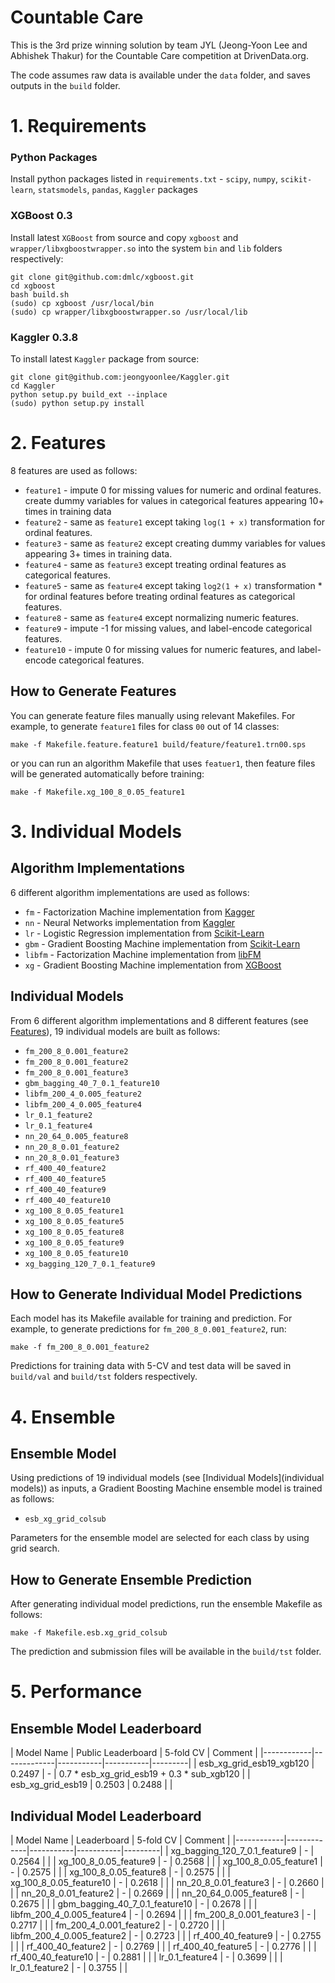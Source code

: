 Countable Care
==============
This is the 3rd prize winning solution by team JYL (Jeong-Yoon Lee and Abhishek Thakur) for the Countable Care competition at DrivenData.org.

The code assumes raw data is available under the `data` folder, and saves outputs in the `build` folder.

# 1. Requirements

### Python Packages
Install python packages listed in `requirements.txt` - `scipy`, `numpy`, `scikit-learn`, `statsmodels`, `pandas`, `Kaggler` packages

### XGBoost 0.3
Install latest `XGBoost` from source and copy `xgboost` and `wrapper/libxgboostwrapper.so` into the system `bin` and `lib` folders
respectively:
```
git clone git@github.com:dmlc/xgboost.git
cd xgboost
bash build.sh
(sudo) cp xgboost /usr/local/bin
(sudo) cp wrapper/libxgboostwrapper.so /usr/local/lib
```

### Kaggler 0.3.8
To install latest `Kaggler` package from source:
```
git clone git@github.com:jeongyoonlee/Kaggler.git
cd Kaggler
python setup.py build_ext --inplace
(sudo) python setup.py install
```

# 2. Features
8 features are used as follows:
* `feature1` - impute 0 for missing values for numeric and ordinal features.  create dummy variables for values in categorical features appearing 10+ times in training data
* `feature2` - same as `feature1` except taking `log(1 + x)` transformation for ordinal features.
* `feature3` - same as `feature2` except creating dummy variables for values appearing 3+ times in training data.
* `feature4` - same as `feature3` except treating ordinal features as categorical features.
* `feature5` - same as `feature4` except taking `log2(1 + x)` transformation * for ordinal features before treating ordinal features as categorical features.
* `feature8` - same as `feature4` except normalizing numeric features.
* `feature9` - impute -1 for missing values, and label-encode categorical features.
* `feature10` - impute 0 for missing values for numeric features, and label-encode categorical features.

## How to Generate Features
You can generate feature files manually using relevant Makefiles.  For example, to generate `feature1` files for class `00` out of 14 classes:
```
make -f Makefile.feature.feature1 build/feature/feature1.trn00.sps
```

or you can run an algorithm Makefile that uses `featuer1`, then feature files will be generated automatically before training:
```
make -f Makefile.xg_100_8_0.05_feature1
```

# 3. Individual Models

## Algorithm Implementations
6 different algorithm implementations are used as follows:
* `fm` - Factorization Machine implementation from [Kagger](https://github.com/jeongyoonlee/Kaggler)
* `nn` - Neural Networks implementation from [Kaggler](https://github.com/jeongyoonlee/Kaggler)
* `lr` - Logistic Regression implementation from [Scikit-Learn](http://scikit-learn.org/stable/)
* `gbm` - Gradient Boosting Machine implementation from [Scikit-Learn](http://scikit-learn.org/stable/)
* `libfm` - Factorization Machine implementation from [libFM](http://www.libfm.org/)
* `xg` - Gradient Boosting Machine implementation from [XGBoost](https://github.com/dmlc/xgboost)

## Individual Models
From 6 different algorithm implementations and 8 different features (see [Features](features)), 19 individual models are built as follows:
* `fm_200_8_0.001_feature2`
* `fm_200_8_0.001_feature2`
* `fm_200_8_0.001_feature3`
* `gbm_bagging_40_7_0.1_feature10`
* `libfm_200_4_0.005_feature2`
* `libfm_200_4_0.005_feature4`
* `lr_0.1_feature2`
* `lr_0.1_feature4`
* `nn_20_64_0.005_feature8`
* `nn_20_8_0.01_feature2`
* `nn_20_8_0.01_feature3`
* `rf_400_40_feature2`
* `rf_400_40_feature5`
* `rf_400_40_feature9`
* `rf_400_40_feature10`
* `xg_100_8_0.05_feature1`
* `xg_100_8_0.05_feature5`
* `xg_100_8_0.05_feature8`
* `xg_100_8_0.05_feature9`
* `xg_100_8_0.05_feature10`
* `xg_bagging_120_7_0.1_feature9`

## How to Generate Individual Model Predictions
Each model has its Makefile available for training and prediction.  For example, to generate predictions for `fm_200_8_0.001_feature2`, run:
```
make -f fm_200_8_0.001_feature2
```

Predictions for training data with 5-CV and test data will be saved in `build/val` and `build/tst` folders respectively.


# 4. Ensemble

## Ensemble Model
Using predictions of 19 individual models (see [Individual Models](individual models)) as inputs, a Gradient Boosting Machine ensemble model is trained as
follows:
* `esb_xg_grid_colsub`

Parameters for the ensemble model are selected for each class by using grid search.

## How to Generate Ensemble Prediction
After generating individual model predictions, run the ensemble Makefile as follows:
```
make -f Makefile.esb.xg_grid_colsub
```

The prediction and submission files will be available in the `build/tst` folder.


# 5. Performance

## Ensemble Model Leaderboard
| Model Name | Public Leaderboard | 5-fold CV |  Comment |
|------------|-------------|-----------|-----------|---------|
| esb_xg_grid_esb19_xgb120 | 0.2497 | - | 0.7 * esb_xg_grid_esb19 + 0.3 * sub_xgb120 |
| esb_xg_grid_esb19 | 0.2503 | 0.2488 | |


## Individual Model Leaderboard
| Model Name | Leaderboard | 5-fold CV | Comment |
|------------|-------------|-----------|-----------|---------|
| xg_bagging_120_7_0.1_feature9 | - | 0.2564 | |
| xg_100_8_0.05_feature9 | - | 0.2568 | |
| xg_100_8_0.05_feature1 | - | 0.2575 | |
| xg_100_8_0.05_feature8 | - | 0.2575 | |
| xg_100_8_0.05_feature10 | - | 0.2618 | |
| nn_20_8_0.01_feature3 | - | 0.2660 | |
| nn_20_8_0.01_feature2 | - | 0.2669 | |
| nn_20_64_0.005_feature8 | - | 0.2675 | |
| gbm_bagging_40_7_0.1_feature10 | - | 0.2678 | |
| libfm_200_4_0.005_feature4 | - | 0.2694 | |
| fm_200_8_0.001_feature3 | - | 0.2717 | |
| fm_200_4_0.001_feature2 | - | 0.2720 | |
| libfm_200_4_0.005_feature2 | - | 0.2723 | |
| rf_400_40_feature9 | - | 0.2755 | |
| rf_400_40_feature2 | - | 0.2769 | |
| rf_400_40_feature5 | - | 0.2776 | |
| rf_400_40_feature10 | - | 0.2881 | |
| lr_0.1_feature4 | - | 0.3699 | |
| lr_0.1_feature2 | - | 0.3755 | |